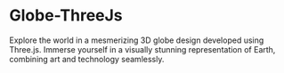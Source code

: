 # Globe-ThreeJs
Explore the world in a mesmerizing 3D globe design developed using Three.js. Immerse yourself in a visually stunning representation of Earth, combining art and technology seamlessly.

